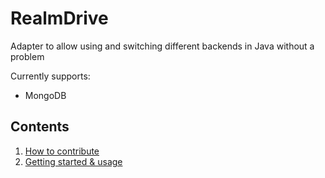 # RealmDrive
Adapter to allow using and switching different backends in Java without a problem

Currently supports:
 - MongoDB
 
## Contents
1. [How to contribute](https://github.com/endrealm/RealmDrive/blob/master/CONTRIBUTING.md#contributing)
2. [Getting started & usage](https://github.com/endrealm/RealmDrive/blob/master/docs/usage.md)
